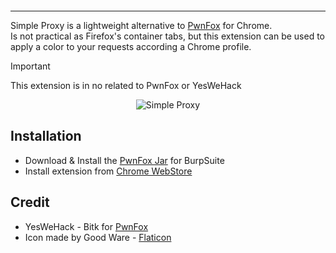 <p align="center"><img src="https://zupimages.net/up/24/09/5hhm.png" alt="" /></p>

<hr />

Simple Proxy is a lightweight alternative to [PwnFox](https://github.com/yeswehack/PwnFox) for Chrome.   
Is not practical as Firefox's container tabs, but this extension can be used to apply a color to your requests according a Chrome profile.

> [!IMPORTANT]  
> This extension is in no related to PwnFox or YesWeHack

<p align="center"><img src="https://zupimages.net/up/24/09/11fi.png" alt="Simple Proxy" /></p>

## Installation

  * Download & Install the [PwnFox Jar](https://github.com/yeswehack/PwnFox/releases) for BurpSuite
  * Install extension from [Chrome WebStore](https://chromewebstore.google.com/detail/simple-proxy/lpicpbohhapgalhlkcggdcomejngghpj)

## Credit
  * YesWeHack - Bitk for [PwnFox](https://github.com/yeswehack/PwnFox)
  * Icon made by Good Ware - [Flaticon](https://www.flaticon.com)